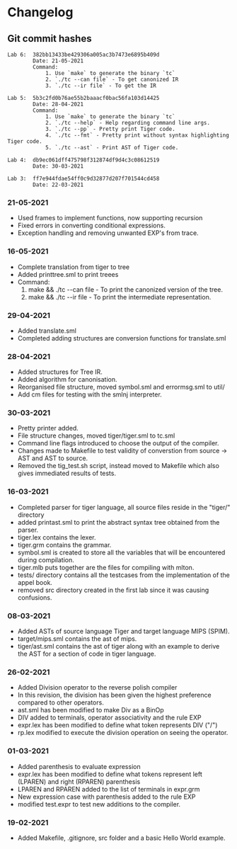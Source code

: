 # Changelog

## Git commit hashes
```
Lab 6:  382bb13433be429306a005ac3b7473e6895b409d  
        Date: 21-05-2021  
        Command:   
            1. Use `make` to generate the binary `tc`  
            2. `./tc --can file` - To get canonized IR  
            3. `./tc --ir file` - To get the IR  
```
```
Lab 5:  5b3c2fd0b76ae55b2baaacf0bac56fa103d14425  
        Date: 28-04-2021  
        Command:  
            1. Use `make` to generate the binary `tc`  
            2. `./tc --help` - Help regarding command line args.  
            3. `./tc --pp` - Pretty print Tiger code.  
            4. `./tc --fmt` - Pretty print without syntax highlighting Tiger code.  
            5. `./tc --ast` - Print AST of Tiger code.  
```
```
Lab 4:  db9ec061dff475798f312874df9d4c3c08612519
        Date: 30-03-2021
```
```
Lab 3:  ff7e944fdae54ff0c9d32877d207f701544cd458
        Date: 22-03-2021
```

### 21-05-2021
- Used frames to implement functions, now supporting recursion
- Fixed errors in converting conditional expressions.
- Exception handling and removing unwanted EXP's from trace.

### 16-05-2021
- Complete translation from tiger to tree
- Added printtree.sml to print treees
- Command: 
    1. make && ./tc --can file - To print the canonized version of the tree.
    2. make && ./tc --ir file - To print the intermediate representation.
### 29-04-2021
- Added translate.sml
- Completed adding structures are conversion functions for translate.sml

### 28-04-2021
- Added structures for Tree IR.
- Added algorithm for canonisation.
- Reorganised file structure, moved symbol.sml and errormsg.sml to util/
- Add cm files for testing with the smlnj interpreter.

### 30-03-2021
- Pretty printer added.
- File structure changes, moved tiger/tiger.sml to tc.sml
- Command line flags introduced to choose the output of the compiler.
- Changes made to Makefile to test validity of converstion from source -> AST and AST to source.
- Removed the tig_test.sh script, instead moved to Makefile which also gives immediated results of tests.

### 16-03-2021
- Completed parser for tiger language, all source files reside in the "tiger/" directory
- added printast.sml to print the abstract syntax tree obtained from the parser.
- tiger.lex contains the lexer.
- tiger.grm contains the grammar.
- symbol.sml is created to store all the variables that will be encountered during compilation.
- tiger.mlb puts together are the files for compiling with mlton.
- tests/ directory contains all the testcases from the implementation of the appel book.
- removed src directory created in the first lab since it was causing confusions.

### 08-03-2021
- Added ASTs of source language Tiger and target language MIPS (SPIM).
- target/mips.sml contains the ast of mips.
- tiger/ast.sml contains the ast of tiger along with an example to derive the AST for a section of code in tiger language.

### 26-02-2021
- Added Division operator to the reverse polish compiler
- In this revision, the division has been given the highest preference compared to other operators.
- ast.sml has been modified to make Div as a BinOp
- DIV added to terminals, operator associativity and the rule EXP
- expr.lex has been modified to define what token represents DIV ("/")
- rp.lex modified to execute the division operation on seeing the operator.

### 01-03-2021
- Added parenthesis to evaluate expression
- expr.lex has been modified to define what tokens represent left (LPAREN) and right (RPAREN) parenthesis
- LPAREN and RPAREN added to the list of terminals in expr.grm
- New expression case with parenthesis added to the rule EXP
- modified test.expr to test new additions to the compiler.

### 19-02-2021
- Added Makefile, .gitignore, src folder and a basic Hello World example.
